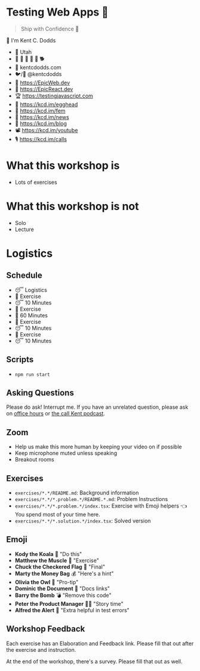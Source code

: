 # Testing Web Apps 🧪

> Ship with Confidence 🚢

👋 I'm Kent C. Dodds

- 🏡 Utah
- 👩 👧 👦 👦 👦 🐕
- 🏢 kentcdodds.com
- 🐦/🐙 @kentcdodds
- 🌌 https://EpicWeb.dev
- 🚀 https://EpicReact.dev
- 🏆 https://testingjavascript.com
- 🥚 https://kcd.im/egghead
- 🥋 https://kcd.im/fem
- 💌 https://kcd.im/news
- 📝 https://kcd.im/blog
- 📽 https://kcd.im/youtube
- 🎙 https://kcd.im/calls

# What this workshop is

- Lots of exercises

# What this workshop is not

- Solo
- Lecture

# Logistics

## Schedule

- 😴 Logistics
- 💪 Exercise
- 😴 10 Minutes
- 💪 Exercise
- 🌮 60 Minutes
- 💪 Exercise
- 😴 10 Minutes
- 💪 Exercise
- 😴 10 Minutes

## Scripts

- `npm run start`

## Asking Questions

Please do ask! Interrupt me. If you have an unrelated question, please ask on
[office hours](https://kcd.im/office-hours) or
[the call Kent podcast](https://kcd.im/calls).

## Zoom

- Help us make this more human by keeping your video on if possible
- Keep microphone muted unless speaking
- Breakout rooms

## Exercises

- `exercises/*.*/README.md`: Background information
- `exercises/*.*/*.problem.*/README.*.md`: Problem Instructions
- `exercises/*.*/*.problem.*/index.tsx`: Exercise with Emoji helpers 👈 You
  spend most of your time here.
- `exercises/*.*/*.solution.*/index.tsx`: Solved version

## Emoji

- **Kody the Koala** 🐨 "Do this"
- **Matthew the Muscle** 💪 "Exercise"
- **Chuck the Checkered Flag** 🏁 "Final"
- **Marty the Money Bag** 💰 "Here's a hint"
- **Olivia the Owl** 🦉 "Pro-tip"
- **Dominic the Document** 📜 "Docs links"
- **Barry the Bomb** 💣 "Remove this code"
- **Peter the Product Manager** 👨‍💼 "Story time"
- **Alfred the Alert** 🚨 "Extra helpful in test errors"

## Workshop Feedback

Each exercise has an Elaboration and Feedback link. Please fill that out after
the exercise and instruction.

At the end of the workshop, there's a survey. Please fill that out as well.
